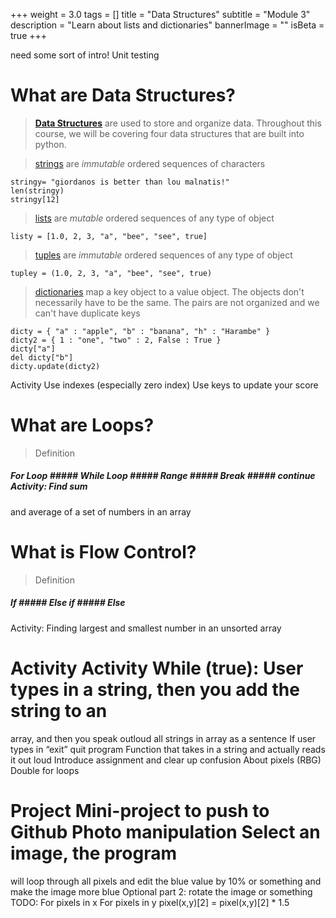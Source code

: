 +++
weight = 3.0
tags = []
title = "Data Structures"
subtitle = "Module 3"
description = "Learn about lists and dictionaries" 
bannerImage = ""
isBeta = true 
+++

<!-- {{< youtube w7Ft2ymGmfc >}} -->

need some sort of intro!  Unit testing

# What are Data Structures?
> [__Data Structures__](http://www.thomas-cokelaer.info/tutorials/python/data_structures.html)
> are used to store and organize data. Throughout this course, we will be covering four data
> structures that are built into python.

> [strings](http://www.thomas-cokelaer.info/tutorials/python/strings.html) are
> _immutable_ ordered sequences of characters 
~~~
stringy= "giordanos is better than lou malnatis!"
len(stringy)
stringy[12] 
~~~


> [lists](http://www.thomas-cokelaer.info/tutorials/python/lists.html) are  _mutable_
> ordered sequences of any type of object 
~~~
listy = [1.0, 2, 3, "a", "bee", "see", true]
~~~

> [tuples](http://www.thomas-cokelaer.info/tutorials/python/tuples.html) are
> _immutable_ ordered sequences of any type of object 
~~~
tupley = (1.0, 2, 3, "a", "bee", "see", true)  
~~~

> [dictionaries](http://www.thomas-cokelaer.info/tutorials/python/dicts.html) map a key
> object to a value object. The objects don't necessarily have to be the same. The pairs
> are not organized and we can't have duplicate keys 
~~~
dicty = { "a" : "apple", "b" : "banana", "h" : "Harambe" }
dicty2 = { 1 : "one", "two" : 2, False : True }
dicty["a"]
del dicty["b"]
dicty.update(dicty2)
~~~

Activity Use indexes (especially zero index) Use keys to update your score 


# What are Loops?
>Definition 
##### For Loop ##### While Loop ##### Range ##### Break ##### continue Activity: Find sum
and average of a set of numbers in an array


# What is Flow Control?
>Definition 
##### If ##### Else if ##### Else

Activity: Finding largest and smallest number in an unsorted array

# Activity Activity While (true): User types in a string, then you add the string to an
array, and then you speak outloud all strings in array as a sentence If user types in
“exit” quit program Function that takes in a string and actually reads it out loud
Introduce assignment and clear up confusion About pixels (RBG) Double for loops 

# Project Mini-project to push to Github Photo manipulation Select an image, the program
will loop through all pixels and edit the blue value by 10% or something and make the
image more blue Optional part 2: rotate the image or something TODO: For pixels in x For
pixels in y pixel(x,y)[2] = pixel(x,y)[2] * 1.5


